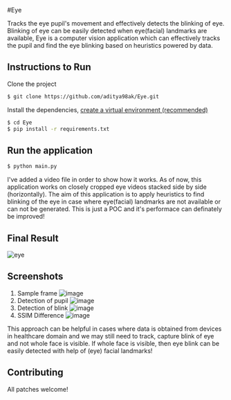#Eye

Tracks the eye pupil's movement and effectively detects the blinking of eye. Blinking of eye can be easily detected when eye(facial) landmarks are available, Eye is a computer vision application which can effectively tracks the pupil and find the eye blinking based on heuristics powered by data.

## Instructions to Run

Clone the project
```sh
$ git clone https://github.com/aditya98ak/Eye.git
```

Install the dependencies, [create a virtual environment (recommended)](https://uoa-eresearch.github.io/eresearch-cookbook/recipe/2014/11/26/python-virtual-env/)
```sh
$ cd Eye
$ pip install -r requirements.txt
```
## Run the application

```sh
$ python main.py
```
I've added a video file in order to show how it works. As of now, this application works on closely cropped eye videos stacked side by side (horizontally). The aim of this application is to apply heuristics to find blinking of the eye in case where eye(facial) landmarks are not available or can not be generated. This is just a POC and it's performace can definately be improved!

## Final Result

![eye](https://user-images.githubusercontent.com/21143936/73135248-04d2ff00-4066-11ea-9c28-c4d369479ba7.gif)

## Screenshots

1.  Sample frame
![image](https://user-images.githubusercontent.com/21143936/73131590-c7ee1480-4033-11ea-90bb-c859d108b3be.png)
2.  Detection of pupil
![image](https://user-images.githubusercontent.com/21143936/73131548-f7e8e800-4032-11ea-868d-dfca3cfe20e3.png)
3.  Detection of blink
![image](https://user-images.githubusercontent.com/21143936/73131577-852c3c80-4033-11ea-95b3-52d68bf3fd0f.png)
4. SSIM Difference
![image](https://user-images.githubusercontent.com/21143936/73131600-18657200-4034-11ea-85f1-57726f04e3e0.png)

This approach can be helpful in cases where data is obtained from devices in healthcare domain and we may still need to track, capture blink of eye and not whole face is visible. If whole face is visible, then eye blink can be easily detected with help of (eye) facial landmarks!

## Contributing

All patches welcome!
